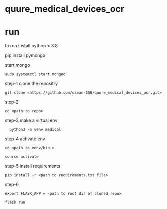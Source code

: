 # quure_medical_devices_ocr

# run

to run install python = 3.8

pip install pymongo

start mongo
	
	sudo systemctl start mongod

step-1 clone the repositry
	
	git clone <https://github.com/usman-250/quure_medical_devices_ocr.git>

step-2 
	
	cd <path to repo>

step-3 make a virtual env
        
      python3 -m venv medical
  
step-4 activate env
      
	cd <path to venv/bin >
      
	source activate

step-5 install requirements
  
	pip install -r <path to requirements.txt file>
  
  
step-6

	export FLASK_APP = <path to root dir of cloned repo>

 	flask run

